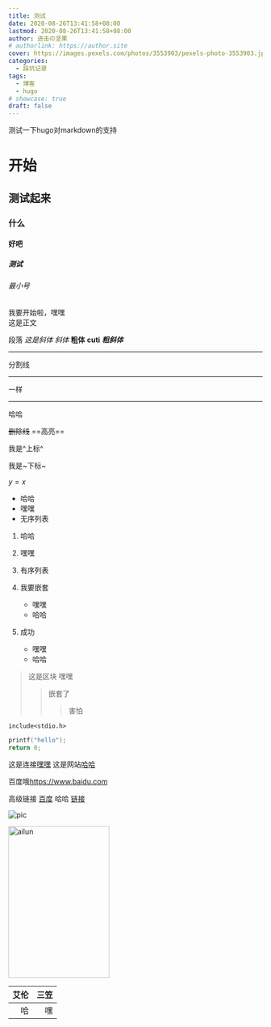 ```yaml
---
title: 测试
date: 2020-08-26T13:41:58+08:00
lastmod: 2020-08-26T13:41:58+08:00
author: 进击の坚果
# authorlink: https://author.site
cover: https://images.pexels.com/photos/3553903/pexels-photo-3553903.jpeg?cs=srgb&dl=pexels-sergio-souza-3553903.jpg&fm=jpg
categories:
  - 踩坑记录
tags:
  - 博客
  - hugo
# showcase: true
draft: false
---
```



测试一下hugo对markdown的支持

<!--more-->
# 开始

## 测试起来

### 什么

#### 好吧

##### 测试

###### 最小号

我要开始啦，嘿嘿  
这是正文

段落
*这是斜体*
_斜体_
**粗体**
__cuti__
***粗斜体***

***

分割线

* * *

一样

*****

哈哈

~~删除线~~
==高亮==

我是^上标^

我是~下标~

$y=x$

* 哈哈
* 嘿嘿
* 无序列表

1. 哈哈
2. 嘿嘿
3. 有序列表

4. 我要嵌套
   - 嘿嘿
   - 哈哈
5. 成功
   - 嘿嘿
   - 哈哈

> 这是区块
> 嘿嘿
>
> > 嵌套了 
> >
> > >害怕

`include<stdio.h>`

```c
printf("hello");
return 0;
```

这是连接[嘿嘿](http://memax.top)
这是网站[哈哈](http://memax.top "帅爷的网站")

百度哦<https://www.baidu.com>

高级链接 [百度][1]
哈哈 [链接][2]

![pic](https://bkimg.cdn.bcebos.com/pic/72f082025aafa40f4bfb5747872d144f78f0f736b35a?x-bce-process=image/watermark,g_7,image_d2F0ZXIvYmFpa2UxNTA=,xp_5,yp_5 "eren")

<img src="https://bkimg.cdn.bcebos.com/pic/72f082025aafa40f4bfb5747872d144f78f0f736b35a?x-bce-process=image/watermark,g_7,image_d2F0ZXIvYmFpa2UxNTA=,xp_5,yp_5"  alt="ailun" width="200" height="300"/>

| 艾伦 | 三笠 |
| ---: | ---: |
|   哈 |   嘿 |



[1]:https://baidu.com/
[2]:http://memax.top/